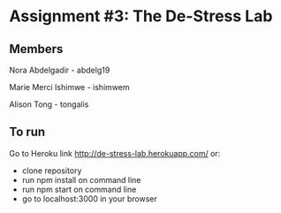 # Assignment #3: The De-Stress Lab

## Members
Nora Abdelgadir - abdelg19

Marie Merci Ishimwe - ishimwem

Alison Tong - tongalis

## To run
Go to Heroku link http://de-stress-lab.herokuapp.com/ or:
- clone repository
- run npm install on command line
- run npm start on command line
- go to localhost:3000 in your browser
